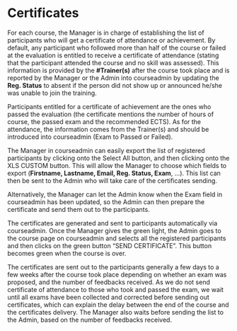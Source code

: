 # Certificates 

For each course, the Manager is in charge of establishing the list of participants who will get a certificate of attendance or achievement. By default, any participant who followed more than half of the course or failed at the evaluation is entitled to receive a certificate of attendance (stating that the participant attended the course and no skill was assessed). This information is provided by the **#Trainer(s)** after the course took place and is reported by the Manager or the Admin into courseadmin by updating the **Reg. Status** to absent if the person did not show up or announced he/she was unable to join the training. 

Participants entitled for a certificate of achievement are the ones who passed the evaluation (the certificate mentions the number of hours of course, the passed exam and the recommended ECTS). As for the attendance, the information comes from the Trainer(s) and should be introduced into courseadmin (Exam to Passed or Failed). 

The Manager in courseadmin can easily export the list of registered participants by clicking onto the Select All button, and then clicking onto the XLS CUSTOM button. This will allow the Manager to choose which fields to export (**Firstname, Lastname, Email, Reg. Status, Exam**, …). This list can then be sent to the Admin who will take care of the certificates sending. 

Alternatively, the Manager can let the Admin know when the Exam field in courseadmin has been updated, so the Admin can then prepare the certificate and send them out to the participants. 

The certificates are generated and sent to participants automatically via courseadmin. Once the Manager gives the green light, the Admin goes to the course page on courseadmin and selects all the registered participants and then clicks on the green button “SEND CERTIFICATE”. This button becomes green when the course is over.  

The certificates are sent out to the participants generally a few days to a few weeks after the course took place depending on whether an exam was proposed, and the number of feedbacks received. As we do not send certificate of attendance to those who took and passed the exam, we wait until all exams have been collected and corrected before sending out certificates, which can explain the delay between the end of the course and the certificates delivery. The Manager also waits before sending the list to the Admin, based on the number of feedbacks received. 